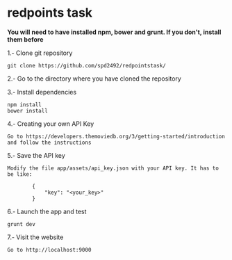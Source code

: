 # redpoints task

**You will need to have installed npm, bower and grunt. If you don't, install them before**

1.- Clone git repository

	git clone https://github.com/spd2492/redpointstask/

2.- Go to the directory where you have cloned the repository

3.- Install dependencies 
	
	npm install
	bower install

4.- Creating your own API Key

	Go to https://developers.themoviedb.org/3/getting-started/introduction and follow the instructions
	
5.- Save the API key

	Modify the file app/assets/api_key.json with your API key. It has to be like:
	
			{ 
				"key": "<your_key>"
			}
  
6.- Launch the app and test

	grunt dev
	
7.- Visit the website 

	Go to http://localhost:9000
